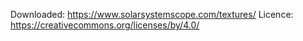 Downloaded: https://www.solarsystemscope.com/textures/
Licence: https://creativecommons.org/licenses/by/4.0/